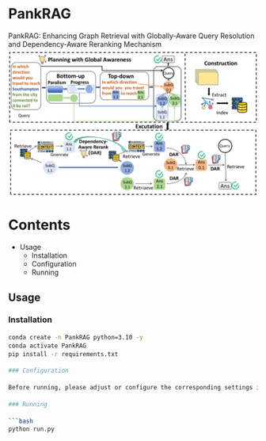 # PankRAG
PankRAG: Enhancing Graph Retrieval with Globally-Aware Query Resolution and Dependency-Aware Reranking Mechanism
![overall workflow](methodology_00.png)

# Contents

- Usage
  - Installation
  - Configuration
  - Running

## Usage

### Installation

```bash
conda create -n PankRAG python=3.10 -y  
conda activate PankRAG  
pip install -r requirements.txt

### Configuration

Before running, please adjust or configure the corresponding settings in run.py and any other program files yourself—this includes the model name, api_key, etc.

### Running

```bash
python run.py
